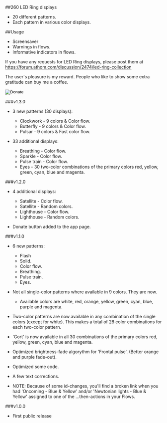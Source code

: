##260 LED Ring displays
* 20 different patterns.
* Each pattern in various color displays.

##Usage
* Screensaver
* Warnings in flows.
* Informative indicators in flows.

If you have any requests for LED Ring displays, please post them at https://forum.athom.com/discussion/2474/led-ring-collection

The user's pleasure is my reward. People who like to show some extra gratitude can buy me a coffee.
<form action="https://www.paypal.com/cgi-bin/webscr" method="post" target="_top">
<input type="hidden" name="cmd" value="_s-xclick" />
<input type="hidden" name="hosted_button_id" value="9NM9BG9QYMMUG" />
<input type="image" src="https://www.paypal.com/en_US/i/btn/btn_donateCC_LG.gif" border="0" name="submit" title="PayPal - The safer, easier way to pay online!" alt="Donate" />
<img alt="" border="0" src="https://www.paypal.com/en_US/i/scr/pixel.gif" width="1" height="1" />
</form>


###v1.3.0
* 3 new patterns (30 displays):
	* Clockwork - 9 colors & Color flow.
	* Butterfly - 9 colors & Color flow.
	* Pulsar - 9 colors & Fast color flow.

* 33 additional displays:
	* Breathing - Color flow.
	* Sparkle - Color flow.
	* Pulse train - Color flow.
	* Eyes - 30 two-color combinations of the primary colors red, yellow, green, cyan, blue and magenta.

###v1.2.0
* 4 additional displays:
	* Satellite - Color flow.
	* Satellite - Random colors.
	* Lighthouse - Color flow.
	* Lighthouse - Random colors.

* Donate button added to the app page.

###v1.1.0
* 6 new patterns: 
	* Flash
	* Solid.
	* Color flow.
	* Breathing.
	* Pulse train.
	* Eyes.

* Not all single-color patterns where available in 9 colors. They are now.
	* Available colors are white, red, orange, yellow, green, cyan, blue, purple and magenta.
* Two-color patterns are now available in any combination of the single colors (except for white).
  This makes a total of 28 color combinations for each two-color pattern.
* 'Gort' is now available in all 30 combinations of the primary colors red, yellow, green, cyan, blue and magenta.
* Optimized brightness-fade algorythm for 'Frontal pulse'. (Better orange and purple fade-out).
* Optimized some code.
* A few text corrections.

* NOTE: Because of some id-changes, you'll find a broken link when you had 'Oncoming - Blue & Yellow' and/or 'Newtonian lights - Blue & Yellow' assigned to one of the ...then-actions in your Flows.

###v1.0.0
* First public release
